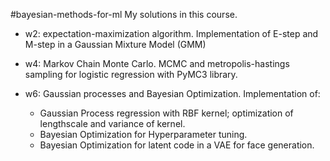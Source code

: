 #bayesian-methods-for-ml
My solutions in this course.

* w2: expectation-maximization algorithm. Implementation of E-step and M-step in a Gaussian Mixture Model (GMM)

* w4: Markov Chain Monte Carlo. MCMC and metropolis-hastings sampling for logistic regression with PyMC3 library.

* w6: Gaussian processes and Bayesian Optimization. Implementation of:
    * Gaussian Process regression with RBF kernel; optimization of lengthscale and variance of kernel.
    * Bayesian Optimization for Hyperparameter tuning.
    * Bayesian Optimization for latent code in a VAE for face generation.